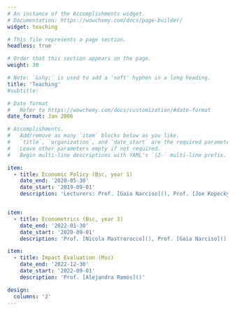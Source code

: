 ```yaml
---
# An instance of the Accomplishments widget.
# Documentation: https://wowchemy.com/docs/page-builder/
widget: teaching

# This file represents a page section.
headless: true

# Order that this section appears on the page.
weight: 30

# Note: `&shy;` is used to add a 'soft' hyphen in a long heading.
title: 'Teaching'
#subtitle:

# Date format
#   Refer to https://wowchemy.com/docs/customization/#date-format
date_format: Jan 2006

# Accomplishments.
#   Add/remove as many `item` blocks below as you like.
#   `title`, `organization`, and `date_start` are the required parameters.
#   Leave other parameters empty if not required.
#   Begin multi-line descriptions with YAML's `|2-` multi-line prefix.

item:
  - title: Economic Policy (Bsc, year 1)
    date_end: '2020-05-30'
    date_start: '2019-09-01'
    description: 'Lecturers: Prof. [Gaia Narciso](), Prof. [Joe Kopecky]()'


item:
  - title: Econometrics (Bsc, year 3)
    date_end: '2022-01-30'
    date_start: '2020-09-01'
    description: 'Prof. [Nicola Mastrorocco](), Prof. [Gaia Narciso]()'

item:
  - title: Impact Evaluation (Msc)
    date_end: '2022-12-30'
    date_start: '2022-09-01'
    description: 'Prof. [Alejandra Ramos]()'

design:
  columns: '2'
---
```

